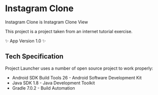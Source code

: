 # Instagram Clone

Instagram Clone is Instagram Clone View

This project is a project taken from an internet tutorial exercise.

✨ App Version 1.0 ✨

## Tech Specification
Project Launcher uses a number of open source project to work properly:
- Android SDK Build Tools 26 - Android Software Development Kit
- Java SDK 1.8 - Java Development Toolkit
- Gradle 7.0.2 - Build Automation